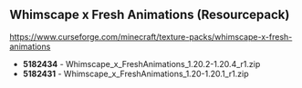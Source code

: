 ## Whimscape x Fresh Animations (Resourcepack)
https://www.curseforge.com/minecraft/texture-packs/whimscape-x-fresh-animations

- **5182434** - Whimscape_x_FreshAnimations_1.20.2-1.20.4_r1.zip
- **5182431** - Whimscape_x_FreshAnimations_1.20-1.20.1_r1.zip